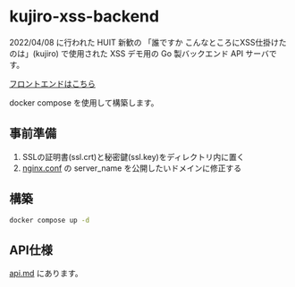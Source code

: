 # kujiro-xss-backend

2022/04/08 に行われた HUIT 新歓の 「誰ですか こんなところにXSS仕掛けたのは」(kujiro) で使用された XSS デモ用の Go 製バックエンド API サーバです。

[フロントエンドはこちら](https://github.com/HUITGroup/kujiro-xss-frontend)

docker compose を使用して構築します。

## 事前準備

1. SSLの証明書(ssl.crt)と秘密鍵(ssl.key)をディレクトリ内に置く
1. [nginx.conf](nginx.conf) の server_name を公開したいドメインに修正する

## 構築

```bash
docker compose up -d
```

## API仕様

[api.md](doc/api.md) にあります。
